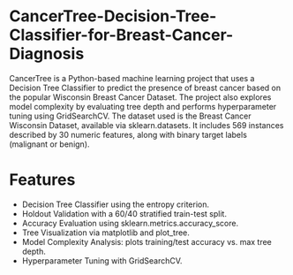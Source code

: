 # CancerTree-Decision-Tree-Classifier-for-Breast-Cancer-Diagnosis
CancerTree is a Python-based machine learning project that uses a Decision Tree Classifier to predict the presence of breast cancer based on the popular Wisconsin Breast Cancer Dataset. The project also explores model complexity by evaluating tree depth and performs hyperparameter tuning using GridSearchCV. The dataset used is the Breast Cancer Wisconsin Dataset, available via sklearn.datasets. It includes 569 instances described by 30 numeric features, along with binary target labels (malignant or benign).

# Features
 - Decision Tree Classifier using the entropy criterion.
 - Holdout Validation with a 60/40 stratified train-test split.
 - Accuracy Evaluation using sklearn.metrics.accuracy_score.
 - Tree Visualization via matplotlib and plot_tree.
 - Model Complexity Analysis: plots training/test accuracy vs. max tree depth.
 - Hyperparameter Tuning with GridSearchCV.


